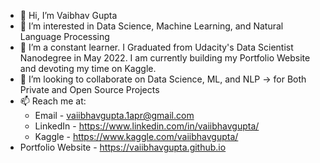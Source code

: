 - 👋 Hi, I’m Vaibhav Gupta
- 👀 I’m interested in Data Science, Machine Learning, and Natural Language Processing
- 🌱 I’m a constant learner. I Graduated from Udacity's Data Scientist Nanodegree in May 2022. I am currently building my Portfolio Website and devoting my time on Kaggle.
- 💞️ I’m looking to collaborate on Data Science, ML, and NLP -> for Both Private and Open Source Projects 
- 📫 Reach me at:
  - Email - vaiibhavgupta.1apr@gmail.com
  - LinkedIn - https://www.linkedin.com/in/vaiibhavgupta/
  - Kaggle - https://www.kaggle.com/vaiibhavgupta/
- Portfolio Website - https://vaiibhavgupta.github.io

